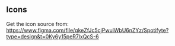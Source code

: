 ## Icons

Get the icon source from: https://www.figma.com/file/qkeZfJc5cjPwulWbU6nZYz/Spotifyte?type=design&t=0Ky6y15peR7lxQcS-6
